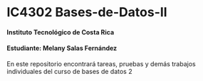 #       IC4302 Bases-de-Datos-II
#### Instituto Tecnológico de Costa Rica
#### Estudiante: Melany Salas Fernández

En este repositorio encontrará tareas, pruebas y demás trabajos individuales del curso de bases de datos 2
